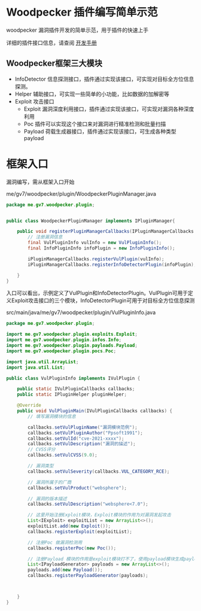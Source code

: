 # Woodpecker 插件编写简单示范

woodpecker 漏洞插件开发的简单示范，用于插件的快速上手

详细的插件接口信息，请查阅 [开发手册](http://woodpecker.gv7.me/docs/)

## Woodpecker框架三大模块 

- InfoDetector 信息探测接口，插件通过实现该接口，可实现对目标全方位信息探测。
- Helper 辅助接口，可实现一些简单的小功能，比如数据的加解密等
- Exploit 攻击接口
    - Exploit 漏洞深度利用接口，插件通过实现该接口，可实现对漏洞各种深度利用
    - Poc     插件可以实现这个接口来对漏洞进行精准检测和批量扫描
    - Payload 荷载生成器接口，插件通过实现该接口，可生成各种类型payload
  
# 框架入口

漏洞编写，需从框架入口开始

me/gv7/woodpecker/plugin/WoodpeckerPluginManager.java
```java
package me.gv7.woodpecker.plugin;


public class WoodpeckerPluginManager implements IPluginManager{

    public void registerPluginManagerCallbacks(IPluginManagerCallbacks iPluginManagerCallbacks) {
        // 注册漏洞信息
        final VulPluginInfo vulInfo = new VulPluginInfo();
        final InfoPluginInfo infoPlugin = new InfoPluginInfo();

        iPluginManagerCallbacks.registerVulPlugin(vulInfo);
        iPluginManagerCallbacks.registerInfoDetectorPlugin(infoPlugin);

    }
}

```

入口可以看出，示例定义了VulPlugin和InfoDetectorPlugin。VulPlugin可用于定义Exploit攻击接口的三个模块，InfoDetectorPlugin可用于对目标全方位信息探测

src/main/java/me/gv7/woodpecker/plugin/VulPluginInfo.java
```java
package me.gv7.woodpecker.plugin;

import me.gv7.woodpecker.plugin.exploits.Exploit;
import me.gv7.woodpecker.plugin.infos.Info;
import me.gv7.woodpecker.plugin.payloads.Payload;
import me.gv7.woodpecker.plugin.pocs.Poc;

import java.util.ArrayList;
import java.util.List;

public class VulPluginInfo implements IVulPlugin {

    public static IVulPluginCallbacks callbacks;
    public static IPluginHelper pluginHelper;

    @Override
    public void VulPluginMain(IVulPluginCallbacks callbacks) {
        // 填写漏洞模块的信息

        callbacks.setVulPluginName("漏洞模块范例");
        callbacks.setVulPluginAuthor("Ppsoft1991");
        callbacks.setVulId("cve-2021-xxxx");
        callbacks.setVulDescription("漏洞的描述");
        // CVSS评分
        callbacks.setVulCVSS(9.0);

        // 漏洞类型
        callbacks.setVulSeverity(callbacks.VUL_CATEGORY_RCE);

        // 漏洞所属于的厂商
        callbacks.setVulProduct("websphere");

        // 漏洞的版本描述
        callbacks.setVulDescription("websphere<7.0");

        // 这里开始注册Exploit模块，Exploit模块的作用为对漏洞发起攻击
        List<IExploit> exploitList = new ArrayList<>();
        exploitList.add(new Exploit());
        callbacks.registerExploit(exploitList);

        // 注册Poc 做漏洞检测用
        callbacks.registerPoc(new Poc());

        // 注册Payload 模块的作用是exploit模块打不了，使用payload模块生成payload，然后进行手工利用
        List<IPayloadGenerator> payloads = new ArrayList<>();
        payloads.add(new Payload());
        callbacks.registerPayloadGenerator(payloads);



    }
}

```